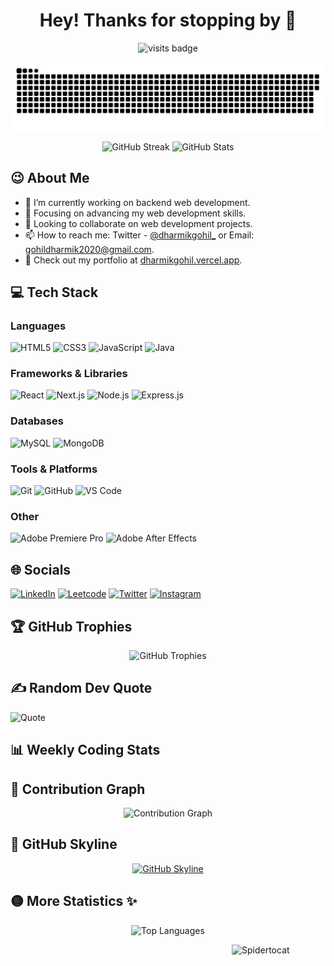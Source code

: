 <h1 align="center">Hey! Thanks for stopping by 👋</h1>


<p align="center">
  <img src="https://badges.pufler.dev/visits/Dharmikgohil/dharmikgohil" alt="visits badge">
</p>

![Snake animation](https://github.com/DharmikGohil/DharmikGohil/blob/output/github-contribution-grid-snake-dark.svg)

<p align="center">
  <img src="https://github-readme-streak-stats.herokuapp.com?user=dharmikgohil&theme=dark" alt="GitHub Streak">
  <img src="https://github-readme-stats.vercel.app/api?username=dharmikgohil&theme=radical&show_icons=true" alt="GitHub Stats">
  
</p>

## 😉 About Me

- 🔭 I’m currently working on backend web development.
- 🌱 Focusing on advancing my web development skills.
- 👯 Looking to collaborate on web development projects.
- 📫 How to reach me: Twitter - [@dharmikgohil_](https://twitter.com/dharmikgohil_) or Email: [gohildharmik2020@gmail.com](mailto:gohildharmik2020@gmail.com).
- 👀 Check out my portfolio at [dharmikgohil.vercel.app](https://dharmikgohil.vercel.app/).

## 💻 Tech Stack

### Languages
![HTML5](https://img.shields.io/badge/html5-%23E34F26.svg?style=for-the-badge&logo=html5&logoColor=white)
![CSS3](https://img.shields.io/badge/css3-%231572B6.svg?style=for-the-badge&logo=css3&logoColor=white)
![JavaScript](https://img.shields.io/badge/javascript-%23323330.svg?style=for-the-badge&logo=javascript&logoColor=%23F7DF1E)
![Java](https://img.shields.io/badge/java-%23ED8B00.svg?style=for-the-badge&logo=java&logoColor=white)

### Frameworks & Libraries
![React](https://img.shields.io/badge/react-%2320232a.svg?style=for-the-badge&logo=react&logoColor=%2361DAFB)
![Next.js](https://img.shields.io/badge/Next.js-000000?style=for-the-badge&logo=nextdotjs&logoColor=white)
![Node.js](https://img.shields.io/badge/Node.js-43853D?style=for-the-badge&logo=node.js&logoColor=white)
![Express.js](https://img.shields.io/badge/express.js-%23404d59.svg?style=for-the-badge&logo=express&logoColor=%2361DAFB)

### Databases
![MySQL](https://img.shields.io/badge/mysql-%2300f.svg?style=for-the-badge&logo=mysql&logoColor=white)
![MongoDB](https://img.shields.io/badge/mongodb-%234ea94b.svg?style=for-the-badge&logo=mongodb&logoColor=white)

### Tools & Platforms
![Git](https://img.shields.io/badge/git-%23F05033.svg?style=for-the-badge&logo=git&logoColor=white)
![GitHub](https://img.shields.io/badge/github-%23121011.svg?style=for-the-badge&logo=github&logoColor=white)
![VS Code](https://img.shields.io/badge/VS%20Code-0078d7.svg?style=for-the-badge&logo=visual-studio-code&logoColor=white)

### Other
![Adobe Premiere Pro](https://img.shields.io/badge/Adobe%20Premiere%20Pro-9999FF.svg?style=for-the-badge&logo=Adobe%20Premiere%20Pro&logoColor=white)
![Adobe After Effects](https://img.shields.io/badge/Adobe%20After%20Effects-9999FF.svg?style=for-the-badge&logo=Adobe%20After%20Effects&logoColor=white)

## 🌐 Socials

[![LinkedIn](https://img.shields.io/badge/LinkedIn-%230077B5.svg?logo=linkedin&logoColor=white)](https://linkedin.com/in/dharmikgohil)
[![Leetcode](https://img.shields.io/badge/Leetcode-%23FFA116.svg?logo=leetcode&logoColor=black)](https://leetcode.com/dharmikgohil)
[![Twitter](https://img.shields.io/badge/Twitter-%231DA1F2.svg?logo=Twitter&logoColor=white)](https://twitter.com/dharmikgohil_)
[![Instagram](https://img.shields.io/badge/Instagram-%23E4405F.svg?logo=Instagram&logoColor=white)](https://instagram.com/dharmikgohil_)

## 🏆 GitHub Trophies

<p align="center">
  <img src="https://github-profile-trophy.vercel.app/?username=dharmikgohil&theme=nord&no-frame=true&no-bg=false&margin-w=4" alt="GitHub Trophies">
</p>

## ✍️ Random Dev Quote

![Quote](https://quotes-github-readme.vercel.app/api?type=horizontal&theme=dark)

## 📊 Weekly Coding Stats

<!--START_SECTION:waka-->
<!--END_SECTION:waka-->

## 🚀 Contribution Graph

<p align="center">
  <img src="https://activity-graph.herokuapp.com/graph?username=dharmikgohil&theme=react-dark&hide_border=true" alt="Contribution Graph">
</p>

## 🌆 GitHub Skyline

<p align="center">
  <a href="https://skyline.github.com/dharmikgohil/2023">
    <img src="https://skyline.github.com/dharmikgohil/2023/preview.png" alt="GitHub Skyline">
  </a>
</p>

## 🟡 More Statistics ✨

<p align="center">
  <img src="https://github-readme-stats.vercel.app/api/top-langs/?username=dharmikgohil&layout=compact&theme=radical" alt="Top Languages">
</p>

<img align="right" height="150" width="150" src="https://octodex.github.com/images/spidertocat.png" alt="Spidertocat">
